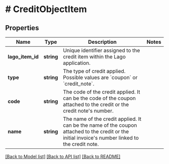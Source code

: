 # # CreditObjectItem

## Properties

Name | Type | Description | Notes
------------ | ------------- | ------------- | -------------
**lago_item_id** | **string** | Unique identifier assigned to the credit item within the Lago application. |
**type** | **string** | The type of credit applied. Possible values are &#x60;coupon&#x60; or &#x60;credit_note&#x60;. |
**code** | **string** | The code of the credit applied. It can be the code of the coupon attached to the credit or the credit note&#39;s number. |
**name** | **string** | The name of the credit applied. It can be the name of the coupon attached to the credit or the initial invoice&#39;s number linked to the credit note. |

[[Back to Model list]](../../README.md#models) [[Back to API list]](../../README.md#endpoints) [[Back to README]](../../README.md)
